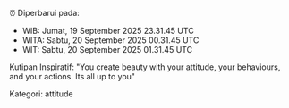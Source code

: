 ⏰ Diperbarui pada:
- WIB: Jumat, 19 September 2025 23.31.45 UTC
- WITA: Sabtu, 20 September 2025 00.31.45 UTC
- WIT: Sabtu, 20 September 2025 01.31.45 UTC

Kutipan Inspiratif:
"You create beauty with your attitude, your behaviours, and your actions. Its all up to you"


Kategori: attitude

